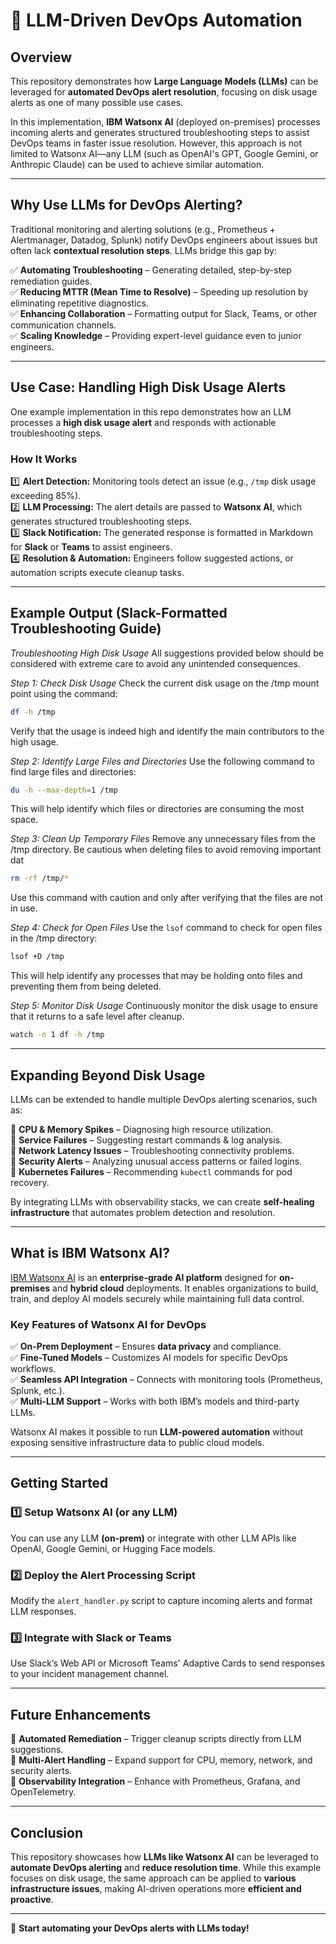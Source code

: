 # 🚀 LLM-Driven DevOps Automation  

## Overview  

This repository demonstrates how **Large Language Models (LLMs)** can be leveraged for **automated DevOps alert resolution**, focusing on disk usage alerts as one of many possible use cases.  

In this implementation, **IBM Watsonx AI** (deployed on-premises) processes incoming alerts and generates structured troubleshooting steps to assist DevOps teams in faster issue resolution. However, this approach is not limited to Watsonx AI—any LLM (such as OpenAI's GPT, Google Gemini, or Anthropic Claude) can be used to achieve similar automation.  

---

## **Why Use LLMs for DevOps Alerting?**  

Traditional monitoring and alerting solutions (e.g., Prometheus + Alertmanager, Datadog, Splunk) notify DevOps engineers about issues but often lack **contextual resolution steps**. LLMs bridge this gap by:  

✅ **Automating Troubleshooting** – Generating detailed, step-by-step remediation guides.  
✅ **Reducing MTTR (Mean Time to Resolve)** – Speeding up resolution by eliminating repetitive diagnostics.  
✅ **Enhancing Collaboration** – Formatting output for Slack, Teams, or other communication channels.  
✅ **Scaling Knowledge** – Providing expert-level guidance even to junior engineers.  

---

## **Use Case: Handling High Disk Usage Alerts**  

One example implementation in this repo demonstrates how an LLM processes a **high disk usage alert** and responds with actionable troubleshooting steps.  

### **How It Works**  

1️⃣ **Alert Detection:** Monitoring tools detect an issue (e.g., `/tmp` disk usage exceeding 85%).  
2️⃣ **LLM Processing:** The alert details are passed to **Watsonx AI**, which generates structured troubleshooting steps.  
3️⃣ **Slack Notification:** The generated response is formatted in Markdown for **Slack** or **Teams** to assist engineers.  
4️⃣ **Resolution & Automation:** Engineers follow suggested actions, or automation scripts execute cleanup tasks.  

---

## **Example Output (Slack-Formatted Troubleshooting Guide)**  
*Troubleshooting High Disk Usage*
All suggestions provided below should be considered with extreme care to avoid any unintended consequences.


*Step 1: Check Disk Usage*
Check the current disk usage on the /tmp mount point using the command:
```bash
df -h /tmp
```
Verify that the usage is indeed high and identify the main contributors to the high usage.


*Step 2: Identify Large Files and Directories*
Use the following command to find large files and directories:
```bash
du -h --max-depth=1 /tmp
```
This will help identify which files or directories are consuming the most space.


*Step 3: Clean Up Temporary Files*
Remove any unnecessary files from the /tmp directory. Be cautious when deleting files to avoid removing important dat
```bash
rm -rf /tmp/*
```
Use this command with caution and only after verifying that the files are not in use.


*Step 4: Check for Open Files*
Use the `lsof` command to check for open files in the /tmp directory:
```bash
lsof +D /tmp
```
This will help identify any processes that may be holding onto files and preventing them from being deleted.


*Step 5: Monitor Disk Usage*
Continuously monitor the disk usage to ensure that it returns to a safe level after cleanup.
```bash
watch -n 1 df -h /tmp
```



---

## **Expanding Beyond Disk Usage**  

LLMs can be extended to handle multiple DevOps alerting scenarios, such as:  

🔹 **CPU & Memory Spikes** – Diagnosing high resource utilization.  
🔹 **Service Failures** – Suggesting restart commands & log analysis.  
🔹 **Network Latency Issues** – Troubleshooting connectivity problems.  
🔹 **Security Alerts** – Analyzing unusual access patterns or failed logins.  
🔹 **Kubernetes Failures** – Recommending `kubectl` commands for pod recovery.  

By integrating LLMs with observability stacks, we can create **self-healing infrastructure** that automates problem detection and resolution.  

---

## **What is IBM Watsonx AI?**  

[IBM Watsonx AI](https://www.ibm.com/watsonx) is an **enterprise-grade AI platform** designed for **on-premises** and **hybrid cloud** deployments. It enables organizations to build, train, and deploy AI models securely while maintaining full data control.  

### **Key Features of Watsonx AI for DevOps**  

✅ **On-Prem Deployment** – Ensures **data privacy** and compliance.  
✅ **Fine-Tuned Models** – Customizes AI models for specific DevOps workflows.  
✅ **Seamless API Integration** – Connects with monitoring tools (Prometheus, Splunk, etc.).  
✅ **Multi-LLM Support** – Works with both IBM’s models and third-party LLMs.  

Watsonx AI makes it possible to run **LLM-powered automation** without exposing sensitive infrastructure data to public cloud models.  

---

## **Getting Started**  

### **1️⃣ Setup Watsonx AI (or any LLM)**  

You can use any LLM **(on-prem)** or integrate with other LLM APIs like OpenAI, Google Gemini, or Hugging Face models.  

### **2️⃣ Deploy the Alert Processing Script**  

Modify the `alert_handler.py` script to capture incoming alerts and format LLM responses.  

### **3️⃣ Integrate with Slack or Teams**  

Use Slack’s Web API or Microsoft Teams' Adaptive Cards to send responses to your incident management channel.  

---

## **Future Enhancements**  

🚀 **Automated Remediation** – Trigger cleanup scripts directly from LLM suggestions.  
🚀 **Multi-Alert Handling** – Expand support for CPU, memory, network, and security alerts.  
🚀 **Observability Integration** – Enhance with Prometheus, Grafana, and OpenTelemetry.  


---

## **Conclusion**  

This repository showcases how **LLMs like Watsonx AI** can be leveraged to **automate DevOps alerting** and **reduce resolution time**. While this example focuses on disk usage, the same approach can be applied to **various infrastructure issues**, making AI-driven operations more **efficient and proactive**.  

---

🚀 **Start automating your DevOps alerts with LLMs today!**


